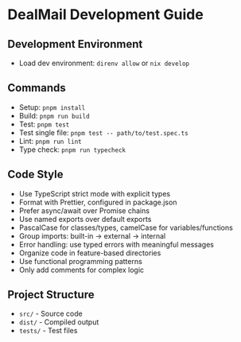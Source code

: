 # DealMail Development Guide

## Development Environment
- Load dev environment: `direnv allow` or `nix develop`

## Commands
- Setup: `pnpm install`
- Build: `pnpm run build`
- Test: `pnpm test`
- Test single file: `pnpm test -- path/to/test.spec.ts`
- Lint: `pnpm run lint`
- Type check: `pnpm run typecheck`

## Code Style
- Use TypeScript strict mode with explicit types
- Format with Prettier, configured in package.json
- Prefer async/await over Promise chains
- Use named exports over default exports
- PascalCase for classes/types, camelCase for variables/functions
- Group imports: built-in → external → internal
- Error handling: use typed errors with meaningful messages
- Organize code in feature-based directories
- Use functional programming patterns
- Only add comments for complex logic

## Project Structure
- `src/` - Source code
- `dist/` - Compiled output
- `tests/` - Test files
